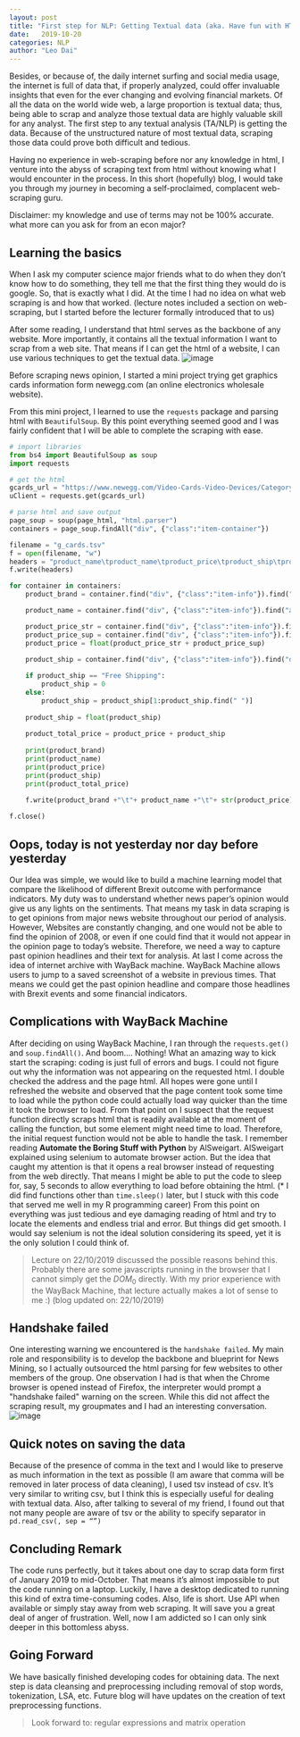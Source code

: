 ```yaml
---
layout: post
title: "First step for NLP: Getting Textual data (aka. Have fun with HTML)"
date:   2019-10-20
categories: NLP
author: "Leo Dai"
---
```


Besides, or because of, the daily internet surfing and social media usage, the internet is full of data that, if properly analyzed, could offer invaluable insights that even for the ever changing and evolving financial markets. Of all the data on the world wide web, a large proportion is textual data; thus, being able to scrap and analyze those textual data are highly valuable skill for any analyst. The first step to any textual analysis (TA/NLP) is getting the data. Because of the unstructured nature of most textual data, scraping those data could prove both difficult and tedious. 

Having no experience in web-scraping before nor any knowledge in html, I venture into the abyss of scraping text from html without knowing what I would encounter in the process. In this short (hopefully) blog, I would take you through my journey in becoming a self-proclaimed, complacent web-scraping guru. 

Disclaimer: my knowledge and use of terms may not be 100% accurate. what more can you ask for from an econ major? 

## Learning the basics
When I ask my computer science major friends what to do when they don’t know how to do something, they tell me that the first thing they would do is google. So, that is exactly what I did. At the time I had no idea on what web scraping is and how that worked. (lecture notes included a section on web-scraping, but I started before the lecturer formally introduced that to us) 

After some reading, I understand that html serves as the backbone of any website. More importantly, it contains all the textual information I want to scrap from a web site. That means if I can get the html of a website, I can use various techniques to get the textual data. 
![image](/myghpage/assets/images/blog/NewsScraping/html.jpg)
 
Before scraping news opinion, I started a mini project trying get graphics cards information form newegg.com (an online electronics wholesale website). 

From this mini project, I learned to use the `requests` package and parsing html with `BeautifulSoup`. By this point everything seemed good and I was fairly confident that I will be able to complete the scraping with ease.  

```python
# import libraries
from bs4 import BeautifulSoup as soup 
import requests 

# get the html
gcards_url = "https://www.newegg.com/Video-Cards-Video-Devices/Category/ID-38?Tpk=graphics%20cards"
uClient = requests.get(gcards_url)

# parse html and save output 
page_soup = soup(page_html, "html.parser")
containers = page_soup.findAll("div", {"class":"item-container"})

filename = "g_cards.tsv"
f = open(filename, "w")
headers = "product_name\tproduct_name\tproduct_price\tproduct_ship\tproduct_total_price\n"
f.write(headers)

for container in containers:
    product_brand = container.find("div", {"class":"item-info"}).find("div", {"class":"item-branding"}).a.img["title"]

    product_name = container.find("div", {"class":"item-info"}).find("a", {"class":"item-title"}).text

    product_price_str = container.find("div", {"class":"item-info"}).find("div", {"class":"item-action"}).find("li", {"class":"price-current"}).strong.text
    product_price_sup = container.find("div", {"class":"item-info"}).find("div", {"class":"item-action"}).find("li", {"class":"price-current"}).sup.text
    product_price = float(product_price_str + product_price_sup)

    product_ship = container.find("div", {"class":"item-info"}).find("div", {"class":"item-action"}).find("li", {"class":"price-ship"}).text.strip()
    
    if product_ship == "Free Shipping": 
        product_ship = 0
    else:
        product_ship = product_ship[1:product_ship.find(" ")]
    
    product_ship = float(product_ship)
    
    product_total_price = product_price + product_ship
    
    print(product_brand)
    print(product_name)
    print(product_price)
    print(product_ship)
    print(product_total_price)
    
    f.write(product_brand +"\t"+ product_name +"\t"+ str(product_price) +"\t"+ str(product_ship) +"\t"+ str(product_total_price)+"\n")

f.close()

```

## Oops, today is not yesterday nor day before yesterday
Our Idea was simple, we would like to build a machine learning model that compare the likelihood of different Brexit outcome with performance indicators. My duty was to understand whether news paper’s opinion would give us any lights on the sentiments. That means my task in data scraping is to get opinions from major news website throughout our period of analysis. However, Websites are constantly changing, and one would not be able to find the opinion of 2008, or even if one could find that it would not appear in the opinion page to today’s website. Therefore, we need a way to capture past opinion headlines and their text for analysis. At last I come across the idea of internet archive with WayBack machine. WayBack Machine allows users to jump to a saved screenshot of a website in previous times. That means we could get the past opinion headline and compare those headlines with Brexit events and some financial indicators. 

## Complications with WayBack Machine
After deciding on using WayBack Machine, I ran through the `requests.get()` and `soup.findAll()`. And boom…. Nothing! What an amazing way to kick start the scraping: coding is just full of errors and bugs. I could not figure out why the information was not appearing on the requested html. I double checked the address and the page html. All hopes were gone until I refreshed the website and observed that the page content took some time to load while the python code could actually load way quicker than the time it took the browser to load. From that point on I suspect that the request function directly scraps html that is readily available at the moment of calling the function, but some element might need time to load. Therefore, the initial request function would not be able to handle the task. I remember reading **Automate the Boring Stuff with Python** by AlSweigart. AlSweigart explained using selenium to automate browser action. But the idea that caught my attention is that it opens a real browser instead of requesting from the web directly. That means I might be able to put the code to sleep for, say, 5 seconds to allow everything to load before obtaining the html. (* I did find functions other than `time.sleep()` later, but I stuck with this code that served me well in my R programming career) 
From this point on everything was just tedious and eye damaging reading of html and try to locate the elements and endless trial and error. But things did get smooth. I would say selenium is not the ideal solution considering its speed, yet it is the only solution I could think of. 

> Lecture on 22/10/2019 discussed the possible reasons behind this. Probably there are some javascripts running in the browser that I cannot simply get the $DOM_0$ directly. With my prior experience with the WayBack Machine, that lecture actually makes a lot of sense to me :)  (blog updated on: 22/10/2019)

## Handshake failed 
One interesting warning we encountered is the `handshake failed`. My main role and responsibility is to develop the backbone and blueprint for News Mining, so I actually outsourced the html parsing for few websites to other members of the group. One observation I had is that when the Chrome browser is opened instead of Firefox, the interpreter would prompt a "handshake failed" warning on the screen. While this did not affect the scraping result, my groupmates and I had an interesting conversation. 
![image](/myghpage/assets/images/blog/NewsScraping/handshake.jpg)

## Quick notes on saving the data
Because of the presence of comma in the text and I would like to preserve as much information in the text as possible (I am aware that comma will be removed in later process of data cleaning), I used tsv instead of csv. It’s very similar to writing csv, but I think this is especially useful for dealing with textual data. Also, after talking to several of my friend, I found out that not many people are aware of tsv or the ability to specify separator in `pd.read_csv(, sep = “”)`

## Concluding Remark
The code runs perfectly, but it takes about one day to scrap data form first of January 2019 to mid-October. That means it’s almost impossible to put the code running on a laptop. Luckily, I have a desktop dedicated to running this kind of extra time-consuming codes. 
Also, life is short. Use API when available or simply stay away from web scraping. It will save you a great deal of anger of frustration. Well, now I am addicted so I can only sink deeper in this bottomless abyss.

## Going Forward
We have basically finished developing codes for obtaining data. The next step is data cleansing and preprocessing including removal of stop words, tokenization, LSA, etc. Future blog will have updates on the creation of text preprocessing functions.   
> Look forward to: regular expressions and matrix operation